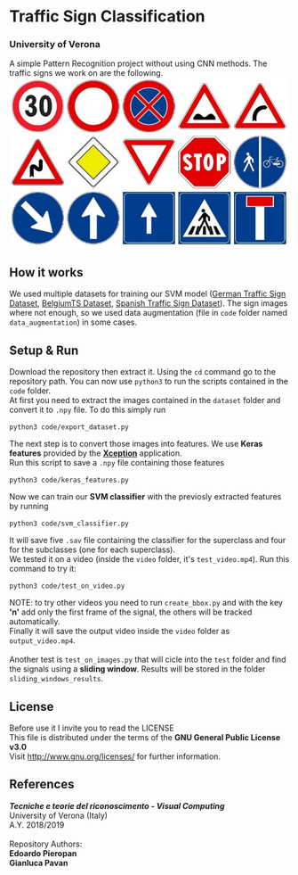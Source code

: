 #  __Traffic Sign Classification__
### __University of Verona__
A simple Pattern Recognition project without using CNN methods. The traffic signs we work on are the following.
![signs classes](other/classes.jpg)
## How it works
We used multiple datasets for training our SVM model (<a href="https://www.kaggle.com/meowmeowmeowmeowmeow/gtsrb-german-traffic-sign">German Traffic Sign Dataset</a>, <a href="https://btsd.ethz.ch/shareddata/">BelgiumTS Dataset</a>, <a href="https://daus-lab.github.io/spanish-traffic-sign-dataset/">Spanish Traffic Sign Dataset</a>). The sign images where not enough, so we used data augmentation (file in `code` folder named `data_augmentation`) in some cases.
## Setup & Run
Download the repository then extract it. Using the `cd` command go to the repository path.
You can now use `python3` to run the scripts contained in the `code` folder. <br>
At first you need to extract the images contained in the `dataset` folder and convert it to `.npy` file. To do this simply run
```
python3 code/export_dataset.py
```

The next step is to convert those images into features. We use __Keras features__ provided by the <a href="https://keras.io/applications/#xception">__Xception__</a> application.<br>
Run this script to save a `.npy` file containing those features
```
python3 code/keras_features.py
```
Now we can train our __SVM classifier__ with the previosly extracted features by running
```
python3 code/svm_classifier.py
```
It will save five `.sav` file containing the classifier for the superclass and four for the subclasses (one for each superclass).<br>
We tested it on a video (inside the `video` folder, it's `test_video.mp4`). Run this command to try it:
```
python3 code/test_on_video.py
``` 
NOTE: to try other videos you need to run `create_bbox.py` and with the key __'n'__ add only the first frame of the signal, the others will be tracked automatically.
<br>
Finally it will save the output video inside the `video` folder as `output_video.mp4`.
<br><br>
Another test is `test_on_images.py` that will cicle into the `test` folder and find the signals using a __sliding window__. Results will be stored in the folder `sliding_windows_results`.

## License
Before use it I invite you to read the LICENSE <br >
This file is distributed under the terms of the __GNU General Public License v3.0__<br >
Visit <http://www.gnu.org/licenses/> for further information.<br >

## References

***Tecniche e teorie del riconoscimento - Visual Computing*** <br >
University of Verona (Italy) <br >
A.Y. 2018/2019 <br > <br >
Repository Authors: <br >
**Edoardo Pieropan** <br>
**Gianluca Pavan**
